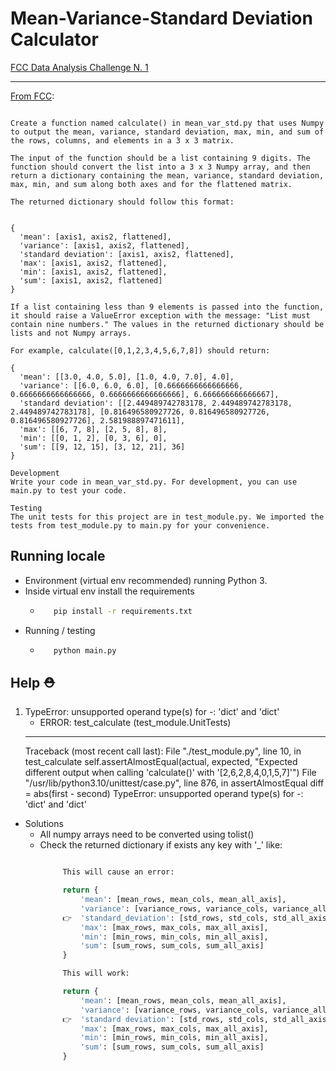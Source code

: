 # Mean-Variance-Standard Deviation Calculator

[FCC Data Analysis Challenge N. 1](https://www.freecodecamp.org/learn/data-analysis-with-python/data-analysis-with-python-projects/mean-variance-standard-deviation-calculator)

---

[From FCC](https://www.freecodecamp.org/learn/data-analysis-with-python/data-analysis-with-python-projects/mean-variance-standard-deviation-calculator):

```

Create a function named calculate() in mean_var_std.py that uses Numpy to output the mean, variance, standard deviation, max, min, and sum of the rows, columns, and elements in a 3 x 3 matrix.

The input of the function should be a list containing 9 digits. The function should convert the list into a 3 x 3 Numpy array, and then return a dictionary containing the mean, variance, standard deviation, max, min, and sum along both axes and for the flattened matrix.

The returned dictionary should follow this format:


{
  'mean': [axis1, axis2, flattened],
  'variance': [axis1, axis2, flattened],
  'standard deviation': [axis1, axis2, flattened],
  'max': [axis1, axis2, flattened],
  'min': [axis1, axis2, flattened],
  'sum': [axis1, axis2, flattened]
}

If a list containing less than 9 elements is passed into the function, it should raise a ValueError exception with the message: "List must contain nine numbers." The values in the returned dictionary should be lists and not Numpy arrays.

For example, calculate([0,1,2,3,4,5,6,7,8]) should return:

{
  'mean': [[3.0, 4.0, 5.0], [1.0, 4.0, 7.0], 4.0],
  'variance': [[6.0, 6.0, 6.0], [0.6666666666666666, 0.6666666666666666, 0.6666666666666666], 6.666666666666667],
  'standard deviation': [[2.449489742783178, 2.449489742783178, 2.449489742783178], [0.816496580927726, 0.816496580927726, 0.816496580927726], 2.581988897471611],
  'max': [[6, 7, 8], [2, 5, 8], 8],
  'min': [[0, 1, 2], [0, 3, 6], 0],
  'sum': [[9, 12, 15], [3, 12, 21], 36]
}

Development
Write your code in mean_var_std.py. For development, you can use main.py to test your code.

Testing
The unit tests for this project are in test_module.py. We imported the tests from test_module.py to main.py for your convenience.

```

## Running locale

- Environment (virtual env recommended) running Python 3.
- Inside virtual env install the requirements 
  - ```sh
       pip install -r requirements.txt
    ```
- Running / testing 
  - ```sh
       python main.py
    ```
## Help ⛑

1. TypeError: unsupported operand type(s) for -: 'dict' and 'dict'
   - ERROR: test_calculate (test_module.UnitTests)
    ----------------------------------------------------------------------
    Traceback (most recent call last):
    File "./test_module.py", line 10, in test_calculate
    self.assertAlmostEqual(actual, expected, "Expected different output when calling 'calculate()' with '[2,6,2,8,4,0,1,5,7]'")
    File "/usr/lib/python3.10/unittest/case.py", line 876, in assertAlmostEqual
    diff = abs(first - second)
    TypeError: unsupported operand type(s) for -: 'dict' and 'dict'

  - Solutions
    - All numpy arrays need to be converted using tolist() 
    - Check the returned dictionary if exists any key with '_' like:
       ```py 

            This will cause an error:
       
            return {
                'mean': [mean_rows, mean_cols, mean_all_axis],
                'variance': [variance_rows, variance_cols, variance_all_axis],
            👉  'standard_deviation': [std_rows, std_cols, std_all_axis],
                'max': [max_rows, max_cols, max_all_axis],
                'min': [min_rows, min_cols, min_all_axis],
                'sum': [sum_rows, sum_cols, sum_all_axis]
            }

            This will work:

            return {
                'mean': [mean_rows, mean_cols, mean_all_axis],
                'variance': [variance_rows, variance_cols, variance_all_axis],
            👉  'standard deviation': [std_rows, std_cols, std_all_axis],
                'max': [max_rows, max_cols, max_all_axis],
                'min': [min_rows, min_cols, min_all_axis],
                'sum': [sum_rows, sum_cols, sum_all_axis]
            }

        ```









